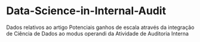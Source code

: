 # Data-Science-in-Internal-Audit
Dados relativos ao artigo Potenciais ganhos de escala através da integração de Ciência de Dados ao modus operandi da Atividade de Auditoria Interna
